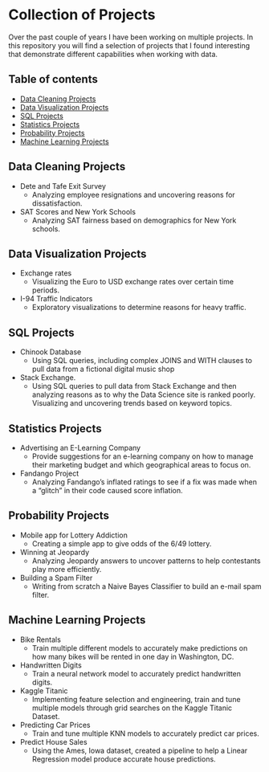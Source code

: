 # Collection of Projects
Over the past couple of years I have been working on multiple projects. In this repository you will find a selection of projects that I found interesting that demonstrate different capabilities when working with data. 

## Table of contents
* [Data Cleaning Projects](#Data-Cleaning-Projects)
* [Data Visualization Projects](#Data-Visualization-Projects)
* [SQL Projects](#SQL-Projects)
* [Statistics Projects](#Statistics-Projects)
* [Probability Projects](#Probability-Projects)
* [Machine Learning Projects](#Machine-Learning-Projects)

## Data Cleaning Projects
* Dete and Tafe Exit Survey
    * Analyzing employee resignations and uncovering reasons for dissatisfaction. 
* SAT Scores and New York Schools
    * Analyzing SAT fairness based on demographics for New York schools.
	
## Data Visualization Projects
* Exchange rates
    * Visualizing the Euro to USD exchange rates over certain time periods.
* I-94 Traffic Indicators
    * Exploratory visualizations to determine reasons for heavy traffic.

## SQL Projects
* Chinook Database
    * Using SQL queries, including complex JOINS and WITH clauses to pull data from a fictional digital music shop
* Stack Exchange.
    * Using SQL queries to pull data from Stack Exchange and then analyzing reasons as to why the Data Science site is ranked poorly. Visualizing and uncovering trends based on keyword topics. 

## Statistics Projects
* Advertising an E-Learning Company
    * Provide suggestions for an e-learning company on how to manage their marketing budget and which geographical areas to focus on. 
* Fandango Project
    * Analyzing Fandango’s inflated ratings to see if a fix was made when a “glitch” in their code caused score inflation.

## Probability Projects
* Mobile app for Lottery Addiction
    * Creating a simple app to give odds of the 6/49 lottery.
* Winning at Jeopardy
    * Analyzing Jeopardy answers to uncover patterns to help contestants play more efficiently. 
* Building a Spam Filter
    * Writing from scratch a Naive Bayes Classifier to build an e-mail spam filter.

## Machine Learning Projects
* Bike Rentals
    * Train multiple different models to accurately make predictions on how many bikes will be rented in one day in Washington, DC.
* Handwritten Digits
    * Train a neural network model to accurately predict handwritten digits.
* Kaggle Titanic
    * Implementing feature selection and engineering, train and tune multiple models through grid searches on the Kaggle Titanic Dataset.
* Predicting Car Prices
    * Train and tune multiple KNN models to accurately predict car prices.
* Predict House Sales
    * Using the Ames, Iowa dataset, created a pipeline to help a Linear Regression model produce accurate house predictions.

